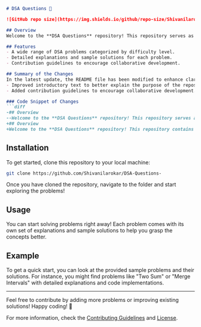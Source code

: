 ```markdown
# DSA Questions 🚀

![GitHub repo size](https://img.shields.io/github/repo-size/Shivanilarokar/DSA-Questions-) ![GitHub contributors](https://img.shields.io/github/contributors/Shivanilarokar/DSA-Questions-) ![GitHub stars](https://img.shields.io/github/stars/Shivanilarokar/DSA-Questions-) ![GitHub forks](https://img.shields.io/github/forks/Shivanilarokar/DSA-Questions-)

## Overview
Welcome to the **DSA Questions** repository! This repository serves as a comprehensive resource for anyone looking to improve their understanding of data structures and algorithms. It includes a variety of DSA problems, complete with explanations and sample solutions.

## Features
- A wide range of DSA problems categorized by difficulty level.
- Detailed explanations and sample solutions for each problem.
- Contribution guidelines to encourage collaborative development.

## Summary of the Changes
In the latest update, the README file has been modified to enhance clarity and provide a more welcoming introduction to the repository. Key changes include:
- Improved introductory text to better explain the purpose of the repository.
- Added contribution guidelines to encourage collaborative development.

### Code Snippet of Changes
```diff
-## Overview
--Welcome to the **DSA Questions** repository! This repository serves as a comprehensive resource for anyone looking to improve their understanding of data structures and algorithms.
+## Overview
+Welcome to the **DSA Questions** repository! This repository contains a variety of DSA problems categorized by difficulty level, aimed at helping developers enhance their data structures and algorithms skills.
```

## Installation
To get started, clone this repository to your local machine:
```bash
git clone https://github.com/Shivanilarokar/DSA-Questions-
```
Once you have cloned the repository, navigate to the folder and start exploring the problems!

## Usage
You can start solving problems right away! Each problem comes with its own set of explanations and sample solutions to help you grasp the concepts better.

## Example
To get a quick start, you can look at the provided sample problems and their solutions. For instance, you might find problems like "Two Sum" or "Merge Intervals" with detailed explanations and code implementations.

---

Feel free to contribute by adding more problems or improving existing solutions! Happy coding! 🎉

For more information, check the [Contributing Guidelines](CONTRIBUTING.md) and [License](LICENSE).
```